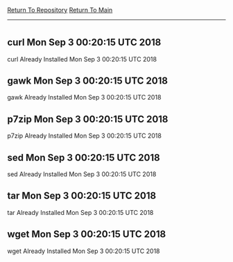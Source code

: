 [Return To Repository](https://github.com/deathbybandaid/piholeparser/)
[Return To Main](https://github.com/deathbybandaid/piholeparser/blob/master/RecentRunLogs/Mainlog.md)
____________________________________
# 
## curl Mon Sep 3 00:20:15 UTC 2018
curl Already Installed Mon Sep 3 00:20:15 UTC 2018
## gawk Mon Sep 3 00:20:15 UTC 2018
gawk Already Installed Mon Sep 3 00:20:15 UTC 2018
## p7zip Mon Sep 3 00:20:15 UTC 2018
p7zip Already Installed Mon Sep 3 00:20:15 UTC 2018
## sed Mon Sep 3 00:20:15 UTC 2018
sed Already Installed Mon Sep 3 00:20:15 UTC 2018
## tar Mon Sep 3 00:20:15 UTC 2018
tar Already Installed Mon Sep 3 00:20:15 UTC 2018
## wget Mon Sep 3 00:20:15 UTC 2018
wget Already Installed Mon Sep 3 00:20:15 UTC 2018
